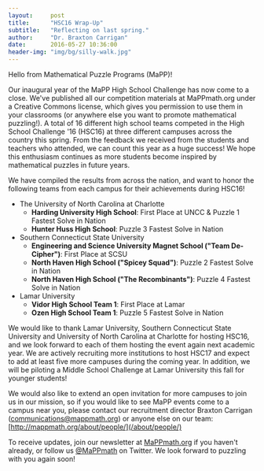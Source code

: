 ```yaml
---
layout:     post
title:      "HSC16 Wrap-Up"
subtitle:   "Reflecting on last spring."
author:     "Dr. Braxton Carrigan"
date:       2016-05-27 10:36:00
header-img: "img/bg/silly-walk.jpg"
---
```


Hello from Mathematical Puzzle Programs (MaPP)!

Our inaugural year of the MaPP High School Challenge has now come to a close. We've published all our competition materials at MaPPmath.org under a Creative Commons license, which gives you permission to use them in your classrooms (or anywhere else you want to promote mathematical puzzling!). A total of 16 different high school teams competed in the High School Challenge '16 (HSC16) at three different campuses across the country this spring. From the feedback we received from the students and teachers who attended, we can count this year as a huge success! We hope this enthusiasm continues as more students become inspired by mathematical puzzles in future years.

We have compiled the results from across the nation, and want to honor the following teams from each campus for their achievements during HSC16!

* The University of North Carolina at Charlotte
    * **Harding University High School**:
      First Place at UNCC & Puzzle 1 Fastest Solve in Nation
    * **Hunter Huss High School**:
      Puzzle 3 Fastest Solve in Nation
* Southern Connecticut State University
    * **Engineering and Science University Magnet School ("Team De-Cipher")**:
      First Place at SCSU
    * **North Haven High School ("Spicey Squad")**:
      Puzzle 2 Fastest Solve in Nation
    * **North Haven High School ("The Recombinants")**:
      Puzzle 4 Fastest Solve in Nation
* Lamar University
    * **Vidor High School Team 1**:
      First Place at Lamar
    * **Ozen High School Team 1**:
      Puzzle 5 Fastest Solve in Nation

We would like to thank Lamar University, Southern Connecticut State University and University of North Carolina at Charlotte for hosting HSC16, and we look forward to each of them hosting the event again next academic year. We are actively recruiting more institutions to host HSC17 and expect to add at least five more campuses during the coming year. In addition, we will be piloting a Middle School Challenge at Lamar University this fall for younger students!

We would also like to extend an open invitation for more campuses to join us in our mission, so if you would like to see MaPP events come to a campus near you, please contact our recruitment director Braxton Carrigan (<communications@mappmath.org>) or anyone else on our team: [http://mappmath.org/about/people/](/about/people/)

To receive updates, join our newsletter at [MaPPmath.org](/) if you haven't already, or follow us [@MaPPmath](http://twitter.com/MaPPmath) on Twitter. We look forward to puzzling with you again soon!
